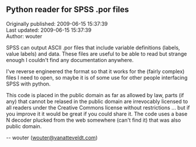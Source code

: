 ## Python reader for SPSS .por files  
Originally published: 2009-06-15 15:37:39  
Last updated: 2009-06-15 15:37:39  
Author: wouter   
  
SPSS can output ASCII .por files that include variable definitions (labels, value labels) and data. These files are useful to be able to read but strange enough I couldn't find any documentation anywhere.

I've reverse engineered the format so that it works for the (fairly complex) files I need to open, so maybe it is of some use for other people interfacing SPSS with python. 

This code is placed in the public domain as far as allowed by law, parts (if any) that cannot be relased in the public domain are irrevocably licensed to all readers under the Creative Commons license without restrictions ... but if you improve it it would be great if you could share it. The code uses a base N decoder plucked from the web somewhere (can't find it) that was also public domain.

-- wouter (wouter@vanatteveldt.com)